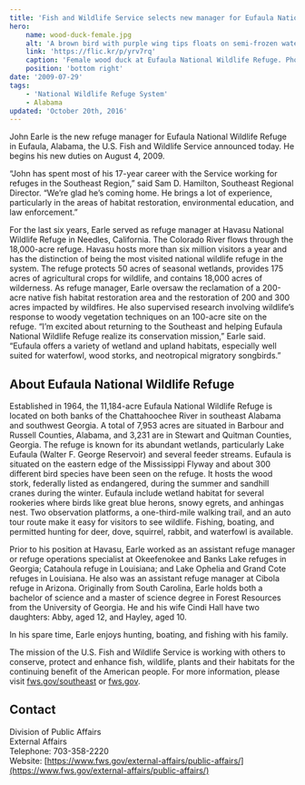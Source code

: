 ```yaml
---
title: 'Fish and Wildlife Service selects new manager for Eufaula National Wildlife Refuge'
hero:
    name: wood-duck-female.jpg
    alt: 'A brown bird with purple wing tips floats on semi-frozen water.'
    link: 'https://flic.kr/p/yrv7rq'
    caption: 'Female wood duck at Eufaula National Wildlife Refuge. Photo &copy; Quincey Banks.'
    position: 'bottom right'
date: '2009-07-29'
tags:
    - 'National Wildlife Refuge System'
    - Alabama
updated: 'October 20th, 2016'
---
```


John Earle is the new refuge manager for Eufaula National Wildlife Refuge in Eufaula, Alabama, the U.S. Fish and Wildlife Service announced today. He begins his new duties on August 4, 2009.

“John has spent most of his 17-year career with the Service working for refuges in the Southeast Region,” said Sam D. Hamilton, Southeast Regional Director. “We’re glad he’s coming home. He brings a lot of experience, particularly in the areas of habitat restoration, environmental education, and law enforcement.”

For the last six years, Earle served as refuge manager at Havasu National Wildlife Refuge in Needles, California. The Colorado River flows through the 18,000-acre refuge. Havasu hosts more than six million visitors a year and has the distinction of being the most visited national wildlife refuge in the system. The refuge protects 50 acres of seasonal wetlands, provides 175 acres of agricultural crops for wildlife, and contains 18,000 acres of wilderness. As refuge manager, Earle oversaw the reclamation of a 200-acre native fish habitat restoration area and the restoration of 200 and 300 acres impacted by wildfires. He also supervised research involving wildlife’s response to woody vegetation techniques on an 100-acre site on the refuge. “I’m excited about returning to the Southeast and helping Eufaula National Wildlife Refuge realize its conservation mission,” Earle said. “Eufaula offers a variety of wetland and upland habitats, especially well suited for waterfowl, wood storks, and neotropical migratory songbirds.”

## About Eufaula National Wildlife Refuge

Established in 1964, the 11,184-acre Eufaula National Wildlife Refuge is located on both banks of the Chattahoochee River in southeast Alabama and southwest Georgia. A total of 7,953 acres are situated in Barbour and Russell Counties, Alabama, and 3,231 are in Stewart and Quitman Counties, Georgia. The refuge is known for its abundant wetlands, particularly Lake Eufaula (Walter F. George Reservoir) and several feeder streams. Eufaula is situated on the eastern edge of the Mississippi Flyway and about 300 different bird species have been seen on the refuge. It hosts the wood stork, federally listed as endangered, during the summer and sandhill cranes during the winter. Eufaula include wetland habitat for several rookeries where birds like great blue herons, snowy egrets, and anhingas nest. Two observation platforms, a one-third-mile walking trail, and an auto tour route make it easy for visitors to see wildlife. Fishing, boating, and permitted hunting for deer, dove, squirrel, rabbit, and waterfowl is available.

Prior to his position at Havasu, Earle worked as an assistant refuge manager or refuge operations specialist at Okeefenokee and Banks Lake refuges in Georgia; Catahoula refuge in Louisiana; and Lake Ophelia and Grand Cote refuges in Louisiana. He also was an assistant refuge manager at Cibola refuge in Arizona. Originally from South Carolina, Earle holds both a bachelor of science and a master of science degree in Forest Resources from the University of Georgia. He and his wife Cindi Hall have two daughters: Abby, aged 12, and Hayley, aged 10.

In his spare time, Earle enjoys hunting, boating, and fishing with his family.

The mission of the U.S. Fish and Wildlife Service is working with others to conserve, protect and enhance fish, wildlife, plants and their habitats for the continuing benefit of the American people. For more information, please visit [fws.gov/southeast](http://www.fws.gov/southeast/) or [fws.gov](http://www.fws.gov).

## Contact

Division of Public Affairs  
External Affairs  
Telephone: 703-358-2220  
Website: [https://www.fws.gov/external-affairs/public-affairs/](https://www.fws.gov/external-affairs/public-affairs/)
